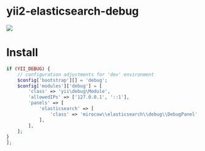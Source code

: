 # yii2-elasticsearch-debug

![](https://raw.githubusercontent.com/Mirocow/yii2-elasticsearch-debug/master/panel.png)

# Install

```php
if (YII_DEBUG) {
    // configuration adjustments for 'dev' environment
    $config['bootstrap'][] = 'debug';
    $config['modules']['debug'] = [
        'class' => 'yii\debug\Module',
        'allowedIPs' => ['127.0.0.1', '::1'],
        'panels' => [
            'elasticsearch' => [
                'class' => 'mirocow\\elasticsearch\\debug\\DebugPanel',
            ],
        ],
    ];
}
];
